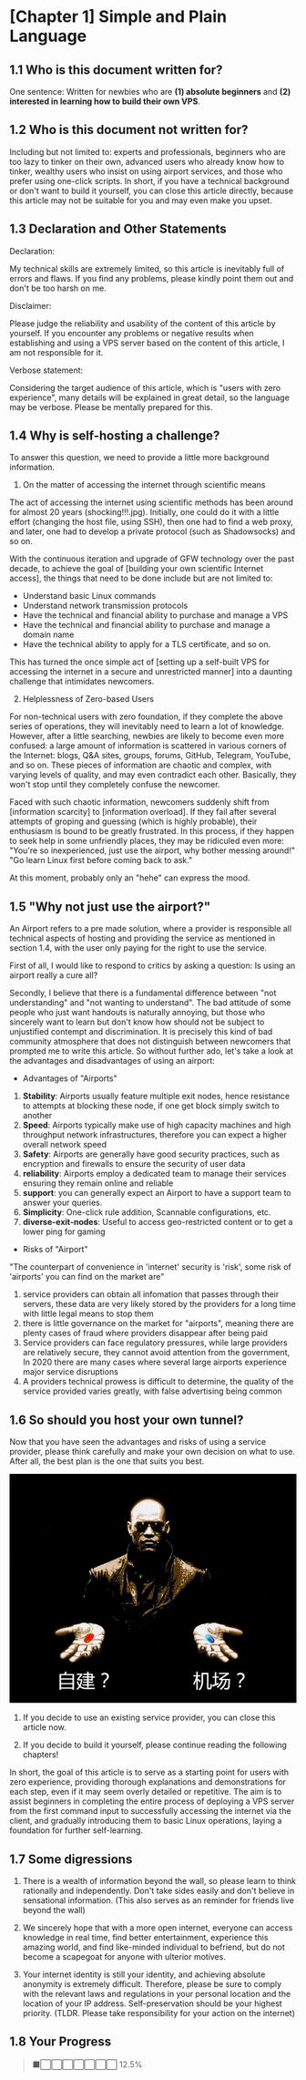 # [Chapter 1] Simple and Plain Language

## 1.1 Who is this document written for?

One sentence: Written for newbies who are **(1) absolute beginners** and **(2) interested in learning how to build their own VPS**.

## 1.2 Who is this document not written for?

Including but not limited to: experts and professionals, beginners who are too lazy to tinker on their own, advanced users who already know how to tinker, wealthy users who insist on using airport services, and those who prefer using one-click scripts. In short, if you have a technical background or don't want to build it yourself, you can close this article directly, because this article may not be suitable for you and may even make you upset.

## 1.3 Declaration and Other Statements

Declaration:

My technical skills are extremely limited, so this article is inevitably full of errors and flaws. If you find any problems, please kindly point them out and don't be too harsh on me.

Disclaimer:

Please judge the reliability and usability of the content of this article by yourself. If you encounter any problems or negative results when establishing and using a VPS server based on the content of this article, I am not responsible for it.

Verbose statement:

Considering the target audience of this article, which is "users with zero experience", many details will be explained in great detail, so the language may be verbose. Please be mentally prepared for this.

## 1.4 Why is self-hosting a challenge?

To answer this question, we need to provide a little more background information.

1. On the matter of accessing the internet through scientific means

The act of accessing the internet using scientific methods has been around for almost 20 years (shocking!!!.jpg). Initially, one could do it with a little effort (changing the host file, using SSH), then one had to find a web proxy, and later, one had to develop a private protocol (such as Shadowsocks) and so on.

With the continuous iteration and upgrade of GFW technology over the past decade, to achieve the goal of [building your own scientific Internet access], the things that need to be done include but are not limited to:

- Understand basic Linux commands
- Understand network transmission protocols
- Have the technical and financial ability to purchase and manage a VPS
- Have the technical and financial ability to purchase and manage a domain name
- Have the technical ability to apply for a TLS certificate, and so on.

This has turned the once simple act of [setting up a self-built VPS for accessing the internet in a secure and unrestricted manner] into a daunting challenge that intimidates newcomers.

2. Helplessness of Zero-based Users

For non-technical users with zero foundation, if they complete the above series of operations, they will inevitably need to learn a lot of knowledge. However, after a little searching, newbies are likely to become even more confused: a large amount of information is scattered in various corners of the Internet: blogs, Q&A sites, groups, forums, GitHub, Telegram, YouTube, and so on. These pieces of information are chaotic and complex, with varying levels of quality, and may even contradict each other. Basically, they won't stop until they completely confuse the newcomer.

Faced with such chaotic information, newcomers suddenly shift from [information scarcity] to [information overload]. If they fail after several attempts of groping and guessing (which is highly probable), their enthusiasm is bound to be greatly frustrated. In this process, if they happen to seek help in some unfriendly places, they may be ridiculed even more: "You're so inexperienced, just use the airport, why bother messing around!" "Go learn Linux first before coming back to ask."

At this moment, probably only an "hehe" can express the mood.

## 1.5 "Why not just use the airport?"

An Airport refers to a pre made solution, where a provider is responsible all technical aspects of hosting and providing the service as mentioned in section 1.4, with the user only paying for the right to use the service.

First of all, I would like to respond to critics by asking a question: Is using an airport really a cure all?

Secondly, I believe that there is a fundamental difference between "not understanding" and "not wanting to understand". The bad attitude of some people who just want handouts is naturally annoying, but those who sincerely want to learn but don't know how should not be subject to unjustified contempt and discrimination. It is precisely this kind of bad community atmosphere that does not distinguish between newcomers that prompted me to write this article. So without further ado, let's take a look at the advantages and disadvantages of using an airport:

- Advantages of "Airports"
1. **Stability**: Airports usually feature multiple exit nodes, hence resistance to attempts at blocking these node, if one get block simply switch to another
2. **Speed**: Airports typically make use of high capacity machines and high throughput network infrastructures, therefore you can expect a higher overall network speed
3. **Safety**: Airports are generally have good security practices, such as encryption and firewalls to ensure the security of user data
4. **reliability**: Airports employ a dedicated team to manage their services ensuring they remain online and reliable
5. **support**: you can generally expect an Airport to have a support team to answer your queries.
6. **Simplicity**: One-click rule addition, Scannable configurations, etc.
7. **diverse-exit-nodes**: Useful to access geo-restricted content or to get a lower ping for gaming

- Risks of "Airport"

"The counterpart of convenience in 'internet' security is 'risk', some  risk of 'airports' you can find on the market are"

1. service providers can obtain all infomation that passes through their servers, these data are very likely stored by the providers for a long time with little legal means to stop them
2. there is little governance on the market for "airports", meaning there are plenty cases of fraud where providers disappear after being paid
3. Service providers can face regulatory pressures, while large providers are relatively secure, they cannot avoid attention from the government, In 2020 there are many cases where several large airports experience major service disruptions
4. A providers technical prowess is difficult to determine, the quality of the service provided varies greatly, with false advertising being common

## 1.6 So should you host your own tunnel?

Now that you have seen the advantages and risks of using a service provider, please think carefully and make your own decision on what to use. After all, the best plan is the one that suits you best.

![It's Your Choice!](./ch01-img01-choice.png)

1. If you decide to use an existing service provider, you can close this article now.

2. If you decide to build it yourself, please continue reading the following chapters!

In short, the goal of this article is to serve as a starting point for users with zero experience, providing thorough explanations and demonstrations for each step, even if it may seem overly detailed or repetitive. The aim is to assist beginners in completing the entire process of deploying a VPS server from the first command input to successfully accessing the internet via the client, and gradually introducing them to basic Linux operations, laying a foundation for further self-learning.

## 1.7 Some digressions

1. There is a wealth of information beyond the wall, so please learn to think rationally and independently. Don't take sides easily and don't believe in sensational information. (This also serves as an reminder for friends live beyond the wall)

2. We sincerely hope that with a more open internet, everyone can access knowledge in real time, find better entertainment, experience this amazing world, and find like-minded individual to befriend, but do not become a scapegoat for anyone with ulterior motives.

3. Your internet identity is still your identity, and achieving absolute anonymity is extremely difficult. Therefore, please be sure to comply with the relevant laws and regulations in your personal location and the location of your IP address. Self-preservation should be your highest priority. (TLDR. Please take responsibility for your action on the internet)

## 1.8 Your Progress

> ⬛⬜⬜⬜⬜⬜⬜⬜ 12.5%
